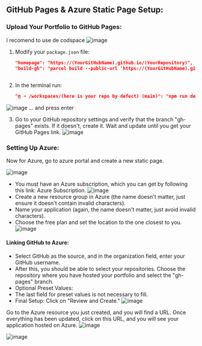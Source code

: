 ## GitHub Pages & Azure Static Page  Setup:

### Upload Your Portfolio to GitHub Pages:
I recomend to use de codspace
![image](https://github.com/JoseEmmanuelVG/SATechnicalOnboarding_JS_Portfolio-JEVG/assets/89156254/4b6854d5-f9d7-4877-8698-07860fbb90a4)

1. Modify your `package.json` file:

   ```json
   "homepage": "https://(YourGitHubName).github.io/(YourRepository)",
   "build-gh": "parcel build --public-url 'https://(YourGitHubName).github.io/(YourRepository)'",
    
1. In the terminal run:

   ```json
   "@ ➜ /workspaces/(here is your repo by defect) (main)": "npm run deploy",
![image](https://github.com/JoseEmmanuelVG/SATechnicalOnboarding_JS_Portfolio-JEVG/assets/89156254/460e7a61-01ac-43ea-bfb0-19daa34fb8b9)
... and press enter

3. Go to your GitHub repository settings and verify that the branch "gh-pages" exists. If it doesn't, create it. Wait and update until you get your GitHub Pages link.
![image](https://github.com/JoseEmmanuelVG/SATechnicalOnboarding_JS_Portfolio-JEVG/assets/89156254/a98df726-84f6-4b82-b253-ee10c30ccc21)






### Setting Up Azure:
Now for Azure, go to azure portal and create a new static page.

![image](https://github.com/JoseEmmanuelVG/SATechnicalOnboarding_JS_Portfolio-JEVG/assets/89156254/4b6c9221-50dd-4ffe-bce0-ee7c545e80b6)

- You must have an Azure subscription, which you can get by following this link: Azure Subscription.
![image](https://github.com/JoseEmmanuelVG/SATechnicalOnboarding_JS_Portfolio-JEVG/assets/89156254/b3eb2bb0-8f9f-4180-80e7-a88a788f8f36)
- Create a new resource group in Azure (the name doesn't matter, just ensure it doesn't contain invalid characters).
- Name your application (again, the name doesn't matter, just avoid invalid characters).
- Choose the free plan and set the location to the one closest to you.
![image](https://github.com/JoseEmmanuelVG/SATechnicalOnboarding_JS_Portfolio-JEVG/assets/89156254/9c5be9c6-2075-44ce-bdc7-f090907c984b)

#### Linking GitHub to Azure:
- Select GitHub as the source, and in the organization field, enter your GitHub username.
- After this, you should be able to select your repositories. Choose the repository where you have hosted your portfolio and select the "gh-pages" branch.
- Optional Preset Values:
- The last field for preset values is not necessary to fill.
- Final Setup: Click on "Review and Create."
![image](https://github.com/JoseEmmanuelVG/SATechnicalOnboarding_JS_Portfolio-JEVG/assets/89156254/c261a662-7d67-4ee0-bffa-ba2d459a47d2)

Go to the Azure resource you just created, and you will find a URL. Once everything has been updated, click on this URL, and you will see your application hosted on Azure.
![image](https://github.com/JoseEmmanuelVG/SATechnicalOnboarding_JS_Portfolio-JEVG/assets/89156254/3d83e021-a876-4558-bdb7-37df3ca73e7d)

![image](https://github.com/JoseEmmanuelVG/SATechnicalOnboarding_JS_Portfolio-JEVG/assets/89156254/bbb0f954-0588-4a34-9ef4-de5b0c6b7ee4)

